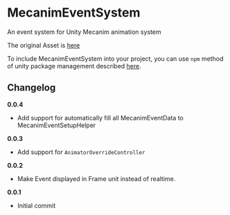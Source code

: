 # MecanimEventSystem

An event system for Unity Mecanim animation system

The original Asset is [here](https://github.com/Ginurx/MecanimEventSystem)

To include MecanimEventSystem into your project, you can use `npm` method of unity package management described [here](https://github.com/minhhh/UBootstrap).

## Changelog

**0.0.4**

* Add support for automatically fill all MecanimEventData to MecanimEventSetupHelper

**0.0.3**

* Add support for `AnimatorOverrideController`

**0.0.2**

* Make Event displayed in Frame unit instead of realtime.

**0.0.1**

* Initial commit

<br/>

